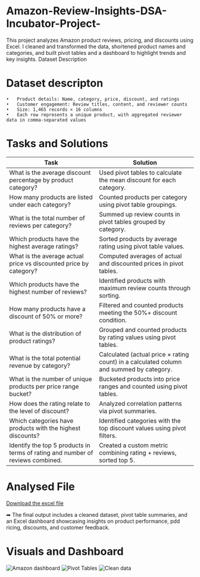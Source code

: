 # Amazon-Review-Insights-DSA-Incubator-Project-
This project analyzes Amazon product reviews, pricing, and discounts using Excel. I cleaned and transformed the data, shortened product names and categories, and built pivot tables and a dashboard to highlight trends and key insights.
Dataset Description

# Dataset descripton
	•	Product details: Name, category, price, discount, and ratings
	•	Customer engagement: Review titles, content, and reviewer counts
	•	Size: 1,465 records × 16 columns
	•	Each row represents a unique product, with aggregated reviewer data in comma-separated values

# Tasks and Solutions

| Task | Solution |
|-------|----------|
| What is the average discount percentage by product category? | Used pivot tables to calculate the mean discount for each category. |
| How many products are listed under each category? | Counted products per category using pivot table groupings. |
| What is the total number of reviews per category? | Summed up review counts in pivot tables grouped by category. |
| Which products have the highest average ratings? | Sorted products by average rating using pivot table values. |
| What is the average actual price vs discounted price by category? | Computed averages of actual and discounted prices in pivot tables. |
| Which products have the highest number of reviews? | Identified products with maximum review counts through sorting. |
| How many products have a discount of 50% or more? | Filtered and counted products meeting the 50%+ discount condition. |
| What is the distribution of product ratings? | Grouped and counted products by rating values using pivot tables. |
| What is the total potential revenue by category? | Calculated (actual price × rating count) in a calculated column and summed by category. |
| What is the number of unique products per price range bucket? | Bucketed products into price ranges and counted using pivot tables. |
| How does the rating relate to the level of discount? | Analyzed correlation patterns via pivot summaries. |
| Which categories have products with the highest discounts? | Identified categories with the top discount values using pivot filters. |
| Identify the top 5 products in terms of rating and number of reviews combined. | Created a custom metric combining rating + reviews, sorted top 5. |

# Analysed File
[Download the excel file](https://docs.google.com/spreadsheets/d/1927BeVIR7lBPq0qzhnLil57ZwdFlZOl7/edit?usp=drivesdk&ouid=111955908001061304997&rtpof=true&sd=true)

➡ The final output includes a cleaned dataset, pivot table summaries, and an Excel dashboard showcasing insights on product performance, pdd ricing, discounts, and customer feedback.
# Visuals and Dashboard
![Amazon dashboard](https://github.com/user-attachments/assets/cc57057a-97e3-42e3-91b9-a368b71e87db)
![Pivot Tables](https://github.com/user-attachments/assets/d7806e7f-1efc-4462-b2de-13cdf1088f58)
![Clean data](https://github.com/user-attachments/assets/b434ba10-fdd5-41f6-b870-8f28ad05df63)


